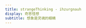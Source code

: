 ```yaml
---
title: strangeThinking - ihzurgnauh
display: 奇思怪想
subtitle: 想象是灵魂的眼睛
---
```


<WrapperThingText></WrapperThingText>


